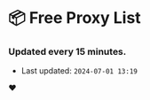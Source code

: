 # :package: Free Proxy List
### Updated every 15 minutes.

- Last updated: `2024-07-01 13:19`

:heart:

